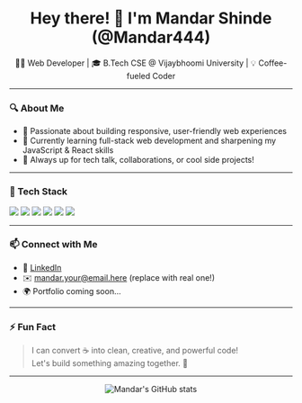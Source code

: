 <h1 align="center">Hey there! 👋 I'm Mandar Shinde (@Mandar444)</h1>

<p align="center">
  👨‍💻 Web Developer | 🎓 B.Tech CSE @ Vijaybhoomi University | 💡 Coffee-fueled Coder
</p>

---

### 🔍 About Me
- 🎯 Passionate about building responsive, user-friendly web experiences
- 🌱 Currently learning full-stack web development and sharpening my JavaScript & React skills
- 💬 Always up for tech talk, collaborations, or cool side projects!

---

### 🔧 Tech Stack
<p>
  <img src="https://img.shields.io/badge/HTML5-E34F26?style=flat-square&logo=html5&logoColor=white" />
  <img src="https://img.shields.io/badge/CSS3-1572B6?style=flat-square&logo=css3&logoColor=white" />
  <img src="https://img.shields.io/badge/JavaScript-F7DF1E?style=flat-square&logo=javascript&logoColor=black" />
  <img src="https://img.shields.io/badge/React-61DAFB?style=flat-square&logo=react&logoColor=black" />
  <img src="https://img.shields.io/badge/Node.js-339933?style=flat-square&logo=nodedotjs&logoColor=white" />
  <img src="https://img.shields.io/badge/Vercel-000000?style=flat-square&logo=vercel&logoColor=white" />
</p>

---

### 📫 Connect with Me
- 💼 [LinkedIn](https://www.linkedin.com/in/mandar-shinde-42aa912b9)
- ✉️ mandar.your@email.here (replace with real one!)
- 🌍 Portfolio coming soon...

---

### ⚡ Fun Fact
> I can convert ☕ into clean, creative, and powerful code!  
> Let's build something amazing together. 🚀

---

<p align="center">
  <img src="https://github-readme-stats.vercel.app/api?username=Mandar444&show_icons=true&theme=radical" alt="Mandar's GitHub stats" />
</p>
